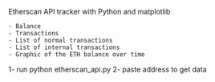 Etherscan API tracker with Python and matplotlib
    
    - Balance
    - Transactions
    - List of normal transactions
    - List of internal transactions
    - Graphic of the ETH balance over time

1- run python etherscan_api.py
2- paste address to get data